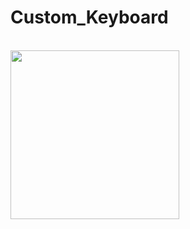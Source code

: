 # Custom_Keyboard

<br>


<img src="https://github.com/lomidzegaga/Custom_Keyboard/assets/98084620/41cd51d8-14ef-4f6d-8fb5-396850f5ab91" width="270">
